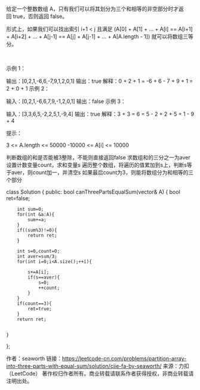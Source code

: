 给定一个整数数组 A，只有我们可以将其划分为三个和相等的非空部分时才返回 true，否则返回 false。

形式上，如果我们可以找出索引 i+1 < j 且满足 (A[0] + A[1] + ... + A[i] == A[i+1] + A[i+2] + ... + A[j-1] == A[j] + A[j-1] + ... + A[A.length - 1]) 就可以将数组三等分。

 

示例 1：

输出：[0,2,1,-6,6,-7,9,1,2,0,1]
输出：true
解释：0 + 2 + 1 = -6 + 6 - 7 + 9 + 1 = 2 + 0 + 1
示例 2：

输入：[0,2,1,-6,6,7,9,-1,2,0,1]
输出：false
示例 3：

输入：[3,3,6,5,-2,2,5,1,-9,4]
输出：true
解释：3 + 3 = 6 = 5 - 2 + 2 + 5 + 1 - 9 + 4
 

提示：

3 <= A.length <= 50000
-10000 <= A[i] <= 10000


判断数组的和是否能被3整除，不能则直接返回false
求数组和的三分之一为aver
设置计数变量count，求和变量s
遍历整个数组，将遍历的值累加到s上，判断s等于aver，则count加一，并清空s
如果最后count为3，则能将数组分为和相等的三个部分

class Solution {
public:
    bool canThreePartsEqualSum(vector<int>& A) {
        bool ret=false;
        
        int sum=0;
        for(int &a:A){
            sum+=a;
        }
        if((sum%3)!=0){
            return ret;
        }
        
        int s=0,count=0;
        int aver=sum/3;
        for(int i=0;i<A.size();++i){

            s+=A[i];
            if(s==aver){
                s=0;
                ++count;
            }
        }
        if(count==3){
            ret=true;
        }
        return ret;


    }
};

作者：seaworth
链接：https://leetcode-cn.com/problems/partition-array-into-three-parts-with-equal-sum/solution/cjie-fa-by-seaworth/
来源：力扣（LeetCode）
著作权归作者所有。商业转载请联系作者获得授权，非商业转载请注明出处。